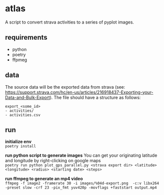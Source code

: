 # atlas

A script to convert strava activities to a series of pyplot images.

## requirements

- python
- poetry
- ffpmeg

## data

The source data will be the exported data from strava (see: https://support.strava.com/hc/en-us/articles/216918437-Exporting-your-Data-and-Bulk-Export).
The file should have a structure as follows:

```
export_<some_id>
- activities/
- activities.csv
```

## run

**initialize env**  
`poetry install`

**run python script to generate images**
You can get your originating latitude and longitude by right-clicking on google maps  
`poetry run python plot_gps_parallel.py <strava export dir> <latitude> <longitude> <radius> <starting date> <steps>`

**run ffmpeg to generate an mp4 video**  
`ffmpeg -f image2 -framerate 30 -i images/%04d-export.png  -c:v libx264 -preset slow -crf 23 -pix_fmt yuv420p -movflags +faststart output.mp4`
